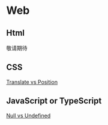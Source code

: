 # Web

## Html

敬请期待

## CSS

[Translate vs Position](./css/TransformVsPosition/index.md)

## JavaScript or TypeScript

[Null vs Undefined](./ts/NullVsUndefined/index.md)
